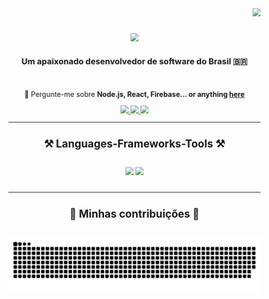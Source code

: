 <img align="right" src="https://visitor-badge.laobi.icu/badge?page_id=pjxsantos.pjxsantos" />

<h1 align="center">
    <img src="https://readme-typing-svg.herokuapp.com/?font=Righteous&size=35&center=true&vCenter=true&width=500&height=70&duration=4000&lines=Olá+tudo+bem?+👋;+Sou+Paulo+Jorge!;" />
</h1>

<h3 align="center">Um apaixonado desenvolvedor de software do Brasil 🇧🇷</h3>

<br/>

<div align="center">
 
💬 Pergunte-me sobre **Node.js, React, Firebase... or anything [here](https://github.com/Pjxsantos/Pjxsantos/issues)**

 </div>
 
<div align="center"> 
  <a href="mailto:pauloaminsantos@gmail.com">
    <img src="https://img.shields.io/badge/Gmail-333333?style=for-the-badge&logo=gmail&logoColor=red" />
  </a>
  <a href="https://linkedin.com/in/pjxsantos" target="_blank">
    <img src="https://img.shields.io/badge/LinkedIn-0077B5?style=for-the-badge&logo=linkedin&logoColor=white" target="_blank" />
  </a>
  <a href="https://Pjxsantos.github.io" target="_blank">
     <img src="https://img.shields.io/badge/Portfolio-FF5722?style=for-the-badge&logo=todoist&logoColor=white" target="_blank" /> <!-- sqlite, safari, google-chrome are other good icon options -->
  </a>
</div>

 <hr/>
 
<h2 align="center">⚒️ Languages-Frameworks-Tools ⚒️</h2>
<br/>
<div align="center">
    <img src="https://skillicons.dev/icons?i=react,html,css,vscode,github,tailwind,git" />
    <img src="https://skillicons.dev/icons?i=nodejs,python,javascript,typescript,firebase,java,nextjs,mysql" /><br>
</div>

<br/>
<hr/>

<div align="center">
  <h2>🐍 Minhas contribuições 🐍</h2>
  <br>
  <img alt="cobra comendo minhas contribuições" src="https://raw.githubusercontent.com/Pjxsantos/Pjxsantos/output/github-contribution-grid-snake.svg" />
  
  <br/><br/><br/>
</div>